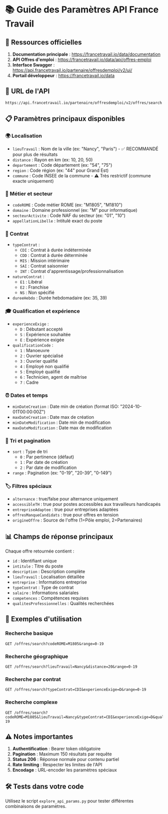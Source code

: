 # 📚 Guide des Paramètres API France Travail

## 🔗 **Ressources officielles**

1. **Documentation principale** : https://francetravail.io/data/documentation
2. **API Offres d'emploi** : https://francetravail.io/data/api/offres-emploi
3. **Interface Swagger** : https://api.francetravail.io/partenaire/offresdemploi/v2/ui/
4. **Portail développeur** : https://francetravail.io/data

## 🎯 **URL de l'API**
```
https://api.francetravail.io/partenaire/offresdemploi/v2/offres/search
```

## 📋 **Paramètres principaux disponibles**

### **🌍 Localisation**
- `lieuTravail` : Nom de la ville (ex: "Nancy", "Paris") - ✅ RECOMMANDÉ pour plus de résultats
- `distance` : Rayon en km (ex: 10, 20, 50)
- `departement` : Code département (ex: "54", "75") 
- `region` : Code région (ex: "44" pour Grand Est)
- `commune` : Code INSEE de la commune - ⚠️ Très restrictif (commune exacte uniquement)

### **💼 Métier et secteur**
- `codeROME` : Code métier ROME (ex: "M1805", "M1810")
- `domaine` : Domaine professionnel (ex: "M" pour informatique)
- `secteurActivite` : Code NAF du secteur (ex: "01", "10")
- `appellationLibelle` : Intitulé exact du poste

### **📝 Contrat**
- `typeContrat` : 
  - `CDI` : Contrat à durée indéterminée
  - `CDD` : Contrat à durée déterminée  
  - `MIS` : Mission intérimaire
  - `SAI` : Contrat saisonnier
  - `INT` : Contrat d'apprentissage/professionnalisation
- `natureContrat` : 
  - `E1` : Libéral
  - `E2` : Franchise
  - `NS` : Non spécifié
- `dureeHebdo` : Durée hebdomadaire (ex: 35, 39)

### **🎓 Qualification et expérience**
- `experienceExige` :
  - `D` : Débutant accepté
  - `S` : Expérience souhaitée
  - `E` : Expérience exigée
- `qualificationCode` : 
  - `1` : Manoeuvre
  - `2` : Ouvrier spécialisé
  - `3` : Ouvrier qualifié
  - `4` : Employé non qualifié
  - `5` : Employé qualifié
  - `6` : Technicien, agent de maîtrise
  - `7` : Cadre

### **⏰ Dates et temps**
- `minDateCreation` : Date min de création (format ISO: "2024-10-01T00:00:00Z")
- `maxDateCreation` : Date max de création
- `minDateModification` : Date min de modification
- `maxDateModification` : Date max de modification

### **🔄 Tri et pagination**
- `sort` : Type de tri
  - `0` : Par pertinence (défaut)
  - `1` : Par date de création
  - `2` : Par date de modification
- `range` : Pagination (ex: "0-19", "20-39", "0-149")

### **🏷️ Filtres spéciaux**
- `alternance` : true/false pour alternance uniquement
- `accessibleTH` : true pour postes accessibles aux travailleurs handicapés
- `entrepriseAdaptee` : true pour entreprises adaptées
- `offresManqueCandidats` : true pour offres en tension
- `origineOffre` : Source de l'offre (1=Pôle emploi, 2=Partenaires)

## 📊 **Champs de réponse principaux**
Chaque offre retournée contient :
- `id` : Identifiant unique
- `intitule` : Titre du poste
- `description` : Description complète
- `lieuTravail` : Localisation détaillée
- `entreprise` : Informations entreprise
- `typeContrat` : Type de contrat
- `salaire` : Informations salariales
- `competences` : Compétences requises
- `qualitesProfessionnelles` : Qualités recherchées

## 🔧 **Exemples d'utilisation**

### Recherche basique
```
GET /offres/search?codeROME=M1805&range=0-19
```

### Recherche géographique
```
GET /offres/search?lieuTravail=Nancy&distance=20&range=0-19
```

### Recherche par contrat
```
GET /offres/search?typeContrat=CDI&experienceExige=D&range=0-19
```

### Recherche complexe
```
GET /offres/search?codeROME=M1805&lieuTravail=Nancy&typeContrat=CDI&experienceExige=D&qualificationCode=5&range=0-19
```

## ⚠️ **Notes importantes**

1. **Authentification** : Bearer token obligatoire
2. **Pagination** : Maximum 150 résultats par requête
3. **Status 206** : Réponse normale pour contenu partiel
4. **Rate limiting** : Respecter les limites de l'API
5. **Encodage** : URL-encoder les paramètres spéciaux

## 🛠️ **Tests dans votre code**

Utilisez le script `explore_api_params.py` pour tester différentes combinaisons de paramètres.
